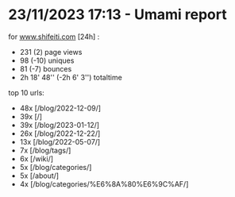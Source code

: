 # 23/11/2023 17:13 - Umami report
for www.shifeiti.com [24h] :

 - 231 (2) page views
 - 98 (-10) uniques
 - 81 (-7) bounces
 - 2h 18' 48'' (-2h 6' 3'') totaltime


top 10 urls:
 - 48x [/blog/2022-12-09/]
 - 39x [/]
 - 39x [/blog/2023-01-12/]
 - 26x [/blog/2022-12-22/]
 - 13x [/blog/2022-05-07/]
 - 7x [/blog/tags/]
 - 6x [/wiki/]
 - 5x [/blog/categories/]
 - 5x [/about/]
 - 4x [/blog/categories/%E6%8A%80%E6%9C%AF/]


